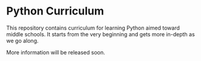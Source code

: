 # Python Curriculum

This repository contains curriculum for learning Python aimed toward middle schools. It starts from the very beginning and gets more in-depth as we go along.

More information will be released soon.
